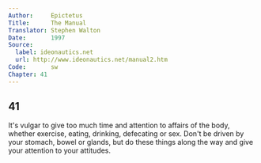 ```yaml
---
Author:     Epictetus  
Title:      The Manual  
Translator: Stephen Walton  
Date:       1997  
Source:
  label: ideonautics.net
  url: http://www.ideonautics.net/manual2.htm
Code:       sw  
Chapter: 41
---
```

##  41

It's vulgar to give too much time and attention to affairs of the body, whether
exercise, eating, drinking, defecating or sex. Don't be driven by your stomach,
bowel or glands, but do these things along the way and give your attention to
your attitudes.


